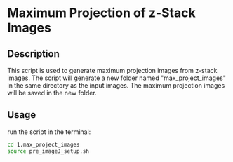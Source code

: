 # Maximum Projection of z-Stack Images

## Description
This script is used to generate maximum projection images from z-stack images. 
The script will generate a new folder named "max_project_images" in the same directory as the input images. 
The maximum projection images will be saved in the new folder.

## Usage

run the script in the terminal:

``` bash
cd 1.max_project_images
source pre_imageJ_setup.sh
```
